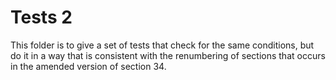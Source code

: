 # Tests 2
This folder is to give a set of tests that check for the same conditions, but do it in
a way that is consistent with the renumbering of sections that occurs in the
amended version of section 34.
